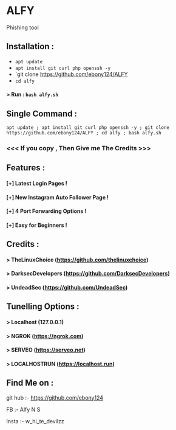 # ALFY
Phishing tool 
## Installation :

* `apt update`
* `apt install git curl php openssh -y`
* `git clone https://github.com/ebony124/ALFY
* `cd alfy`
#### > Run : `bash alfy.sh`

## Single Command :
```
apt update ; apt install git curl php openssh -y ; git clone https://github.com/ebony124/ALFY ; cd alfy ; bash alfy.sh
```


### <<< If you copy , Then Give me The Credits >>>

## Features :
#### [+] Latest Login Pages !
#### [+] New Instagram Auto Follower Page !
#### [+] 4 Port Forwarding Options !
#### [+] Easy for Beginners !

## Credits :
#### > TheLinuxChoice (https://github.com/thelinuxchoice)
#### > DarksecDevelopers (https://github.com/DarksecDevelopers)
#### > UndeadSec (https://github.com/UndeadSec)

## Tunelling Options :
#### > Localhost (127.0.0.1)
#### > NGROK (https://ngrok.com)
#### > SERVEO (https://serveo.net)
#### > LOCALHOSTRUN (https://localhost.run)

## Find Me on :

git hub :- https://github.com/ebony124

FB      :- Alfy N S

Insta :- w_hi_te_devilzz 
